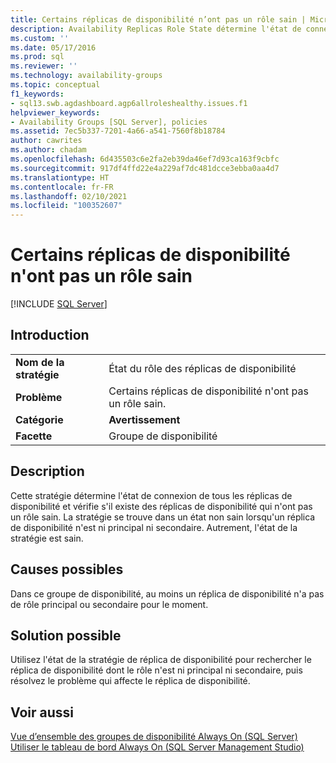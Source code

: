 ```yaml
---
title: Certains réplicas de disponibilité n’ont pas un rôle sain | Microsoft Docs
description: Availability Replicas Role State détermine l'état de connexion de tous les réplicas de disponibilité et vérifie s'il existe des réplicas de disponibilité qui n'ont pas un rôle sain.
ms.custom: ''
ms.date: 05/17/2016
ms.prod: sql
ms.reviewer: ''
ms.technology: availability-groups
ms.topic: conceptual
f1_keywords:
- sql13.swb.agdashboard.agp6allroleshealthy.issues.f1
helpviewer_keywords:
- Availability Groups [SQL Server], policies
ms.assetid: 7ec5b337-7201-4a66-a541-7560f8b18784
author: cawrites
ms.author: chadam
ms.openlocfilehash: 6d435503c6e2fa2eb39da46ef7d93ca163f9cbfc
ms.sourcegitcommit: 917df4ffd22e4a229af7dc481dcce3ebba0aa4d7
ms.translationtype: HT
ms.contentlocale: fr-FR
ms.lasthandoff: 02/10/2021
ms.locfileid: "100352607"
---
```

# <a name="some-availability-replicas-do-not-have-a-healthy-role"></a>Certains réplicas de disponibilité n'ont pas un rôle sain
[!INCLUDE [SQL Server](../../../includes/applies-to-version/sqlserver.md)]
    
## <a name="introduction"></a>Introduction  
  
|||  
|-|-|  
|**Nom de la stratégie**|État du rôle des réplicas de disponibilité|  
|**Problème**|Certains réplicas de disponibilité n'ont pas un rôle sain.|  
|**Catégorie**|**Avertissement**|  
|**Facette**|Groupe de disponibilité|  
  
## <a name="description"></a>Description  
 Cette stratégie détermine l'état de connexion de tous les réplicas de disponibilité et vérifie s'il existe des réplicas de disponibilité qui n'ont pas un rôle sain. La stratégie se trouve dans un état non sain lorsqu'un réplica de disponibilité n'est ni principal ni secondaire. Autrement, l'état de la stratégie est sain.  
  
## <a name="possible-causes"></a>Causes possibles  
 Dans ce groupe de disponibilité, au moins un réplica de disponibilité n'a pas de rôle principal ou secondaire pour le moment.  
  
## <a name="possible-solution"></a>Solution possible  
 Utilisez l'état de la stratégie de réplica de disponibilité pour rechercher le réplica de disponibilité dont le rôle n'est ni principal ni secondaire, puis résolvez le problème qui affecte le réplica de disponibilité.  
  
## <a name="see-also"></a>Voir aussi  
 [Vue d’ensemble des groupes de disponibilité Always On &#40;SQL Server&#41;](../../../database-engine/availability-groups/windows/overview-of-always-on-availability-groups-sql-server.md)   
 [Utiliser le tableau de bord Always On &#40;SQL Server Management Studio&#41;](../../../database-engine/availability-groups/windows/use-the-always-on-dashboard-sql-server-management-studio.md)  
  
  

